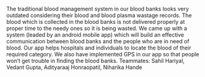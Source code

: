 The traditional blood management system in our blood banks looks very outdated considering their blood and blood plasma wastage records. 
The blood which is collected in the blood banks is not delivered properly at proper time to the needy ones so it is being wasted. 
We came up with a system (leaded by an android mobile app) which will build an effective communication between blood banks and the people who are in need of blood. 
Our app helps hospitals and individuals to locate the blood of their required category. 
We also have implemented GPS in our app so that people won’t get trouble in finding the blood banks.
Teammates: Sahil Hariyal, Vedant Gupta, Adityaraaj Honraopatil, Niharika Hande

